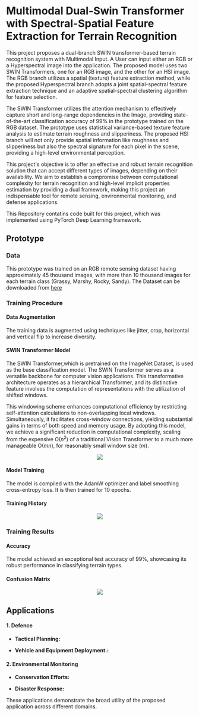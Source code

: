 # Multimodal Dual-Swin Transformer with Spectral-Spatial Feature Extraction for Terrain Recognition
	
This project proposes a dual-branch SWIN transformer-based terrain recognition system with Multimodal Input. A User can input either an RGB or a Hyperspectral image into the application. The proposed model uses two SWIN Transformers, one for an RGB image, and the other for an HSI image. The RGB branch utilizes a spatial (texture) feature extraction method, while the proposed Hyperspectral branch adopts a joint spatial-spectral feature extraction technique and an adaptive spatial-spectral clustering algorithm for feature selection. 

The SWIN Transformer utilizes the attention mechanism to effectively capture short and long-range dependencies in the Image, providing state-of-the-art classification accuracy of 99% in the prototype trained on the RGB dataset. The prototype uses statistical variance-based texture feature analysis to estimate terrain roughness and slipperiness. The proposed HSI branch will not only provide spatial information like roughness and slipperiness but also the spectral signature for each pixel in the scene, providing a high-level environmental perception. 

This project's objective is to offer an effective and robust terrain recognition solution that can accept different types of images, depending on their availability. We aim to establish a compromise between computational complexity for terrain recognition and high-level implicit properties estimation by providing a dual framework, making this project an indispensable tool for remote sensing, environmental monitoring, and defense applications. 

This Repository contatins code built for this project, which was implemented using PyTorch Deep Learning framework.


## Prototype

### Data

This prototype was trained on an RGB remote sensing dataset having approximately 45 thousand images, with more than 10 thousand images for each terrain class (Grassy, Marshy, Rocky, Sandy). The Dataset can be downloaded from [here](https://www.kaggle.com/datasets/atharv1610/terrain-recognition)


### Training Procedure

#### Data Augmentation

The training data is augmented using techniques like jitter, crop, horizontal and vertical flip to increase diversity.

#### SWIN Transformer Model

The SWIN Transformer,which is pretrained on the ImageNet Dataset, is used as the base classification model. The SWIN Transformer serves as a versatile backbone for computer vision applications. This transformative architecture operates as a hierarchical Transformer, and its distinctive feature involves the computation of representations with the utilization of shifted windows. 

This windowing scheme enhances computational efficiency by restricting self-attention calculations to non-overlapping local windows. Simultaneously, it facilitates cross-window connections, yielding substantial gains in terms of both speed and memory usage. By adopting this model, we achieve a significant reduction in computational complexity, scaling from the expensive O($n^2$) of a traditional Vision Transformer to a much more manageable O($mn$), for reasonably small window size ($m$).

<p align="center">
	<img src="https://github.com/MaitreyaShelare/Spectra-Transformers-SIH-2023/blob/main/assets/SWIN%20Attention.gif">
</p>


#### Model Training

The model is compiled with the AdamW optimizer and label smoothing cross-entropy loss. It is then trained for 10 epochs.

#### Training History

<p align="center">
	<img src="https://github.com/MaitreyaShelare/Spectra-Transformers-SIH-2023/blob/main/assets/model%20training%20history.png">
</p>

### Training Results

#### Accuracy

The model achieved an exceptional test accuracy of 99%, showcasing its robust performance in classifying terrain types.

#### Confusion Matrix

<p align="center">
	<img src="https://github.com/MaitreyaShelare/Spectra-Transformers-SIH-2023/blob/main/assets/prototype%20confusion%20matrix.png">
</p>






## Applications


#### 1. Defence

   - **Tactical Planning:** 
   
   - **Vehicle and Equipment Deployment.:** 
   
   
#### 2. Environmental Monitoring

   - **Conservation Efforts:** 
   
   - **Disaster Response:** 
   

These applications demonstrate the broad utility of the proposed application across different domains.

	



